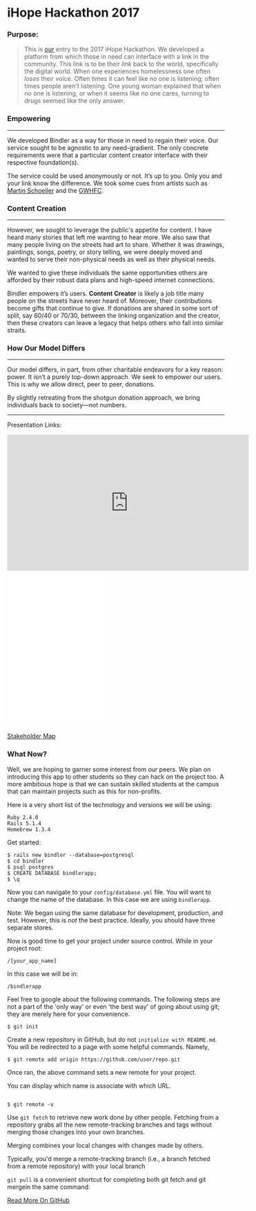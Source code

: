 # iHope Hackathon 2017

### Purpose:
>This is [our](https://ericd34n.github.io/) entry to the 2017 iHope Hackathon. We developed a 
platform from which those in need can interface with a link in the community. This link 
is to be their _link_ back to the world, specifically the digital world. When one 
experiences homelessness one often _loses_ their voice. Often times it can feel like 
no one is listening; often times people aren't listening. One young woman explained 
that when no one is listening, or when it seems like no one cares, turning to drugs 
seemed like the only answer. 

### Empowering
___

We developed Bindler as a way for those in need to regain their voice. Our service 
sought to be agnostic to any need-gradient. The only concrete requirements were that 
a particular content creator interface with their respective foundation(s). 

The service could be used anonymously or not. It’s up to you. Only you and your link know the difference. We took some cues from artists such as [Martin Schoeller](https://www.instagram.com/martinschoeller/) and the [GWHFC](https://secure.qgiv.com/event/sycamoreandromainefundraiser/).

### Content Creation
___

However, we sought to leverage the public's appetite for content. I have heard many stories that left me wanting to hear more. We also saw that many people living on the streets had art to share. Whether it was drawings, paintings, songs, poetry, or story telling, we were deeply moved and wanted to serve their non-physical needs as well as their physical needs.

We wanted to give these individuals the same opportunities others are afforded by their robust data plans and high-speed internet connections. 

Bindler empowers it’s users. **Content Creator** is likely a job title many people on the streets have never heard of. Moreover, their contributions become gifts that continue to give. If donations are shared in some sort of split, say 60/40 or 70/30, between the linking organization and the creator, then these creators can leave a legacy that helps others who fall into similar straits. 

### How Our Model Differs

___

Our model differs, in part, from other charitable endeavors for a key reason: power. It isn’t a purely top-down approach. We seek to empower our users. This is why we allow direct, peer to peer, donations. 

By slightly retreating from the shotgun donation approach, we bring individuals back to society—not numbers.

___


Presentation Links:

<iframe width="560" height="315" src="https://www.youtube.com/embed/rhV7K6EAy-0?ecver=1" frameborder="0" gesture="media" allow="encrypted-media" allowfullscreen></iframe>

<iframe src='//gifs.com/embed/bindler1-Xo5O8V' frameborder='0' scrolling='no' width='250px' height='360px' style='-webkit-backface-visibility: hidden;-webkit-transform: scale(1);' ></iframe>

[Stakeholder Map](https://kumu.io/ericd34n/bindler#bindler-stakeholder-map)

### What Now? 

Well, we are hoping to garner some interest from our peers. We plan on introducing this app to other students so they can hack
on the project too. A more ambitious hope is that we can sustain skilled students at the campus that can maintain projects 
such as this for non-profits. 

Here is a very short list of the technology and versions we will be using:

```
Ruby 2.4.0
Rails 5.1.4
Homebrew 1.3.4
```

Get started: 

```text
$ rails new bindler --database=postgresql
$ cd bindler
$ psql postgres
$ CREATE DATABASE bindlerapp;
$ \q

```

Now you can navigate to your ```config/database.yml``` file. You 
will want to change the name of the database. In this case we 
are using ```bindlerapp```.

Note: We began using the same database for development, production,
and test. However, this is *not* the best practice. Ideally, you 
should have three separate stores. 

Now is good time to get your project under source control. While in your project
root: 

```
/[your_app_name]
```
In this case we will be in: 

```text
/bindlerapp
```

Feel free to google about the following commands. 
The following steps are not a part of the 'only way' 
or even 'the best way' of going about using git; they are
merely here for your convenience.  

```text
$ git init
```

Create a new repository in GitHub, but do not ```initialize with README.md```. 
You will be redirected to a page with some helpful commands. Namely, 

```text
$ git remote add origin https://github.com/user/repo.git
```
Once ran, the above command sets a new remote for your project. 

You can display which name is associate with which URL. 

```text

$ git remote -v

```

Use ```git fetch``` to retrieve new work done by other people. 
Fetching from a repository grabs all the new remote-tracking 
branches and tags without merging those changes into your own branches.


Merging combines your local changes with changes made by others.

Typically, you'd merge a remote-tracking branch 
(i.e., a branch fetched from a remote repository) 
with your local branch

```git pull``` is a convenient shortcut for completing both git fetch 
and git mergein the same command:

[Read More On GitHub](https://help.github.com/articles/fetching-a-remote/)

